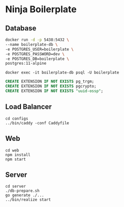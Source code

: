 # Ninja Boilerplate

## Database

```bash
docker run -d -p 5438:5432 \
--name boilerplate-db \
-e POSTGRES_USER=boilerplate \
-e POSTGRES_PASSWORD=dev \
-e POSTGRES_DB=boilerplate \
postgres:11-alpine
```

```
docker exec -it boilerplate-db psql -U boilerplate
```

```sql
CREATE EXTENSION IF NOT EXISTS pg_trgm;
CREATE EXTENSION IF NOT EXISTS pgcrypto;
CREATE EXTENSION IF NOT EXISTS "uuid-ossp";
```

## Load Balancer

```
cd configs
../bin/caddy -conf Caddyfile
```

## Web

```
cd web
npm install
npm start
```

## Server

```
cd server
./db-prepare.sh
go generate ./...
../bin/realize start
```
